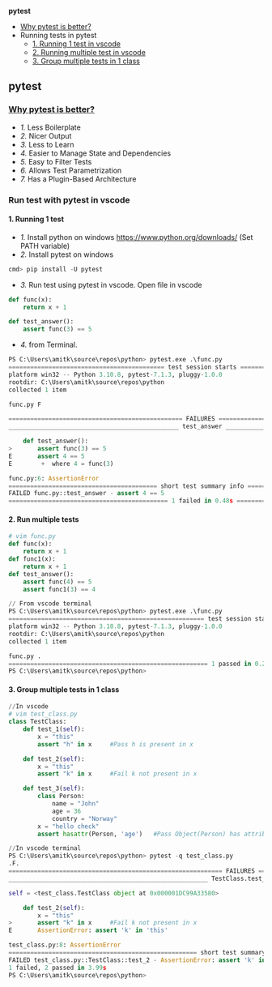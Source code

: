 **pytest**
- [Why pytest is better?](#w)
- Running tests in pytest
  - [1. Running 1 test in vscode](#otest)
  - [2. Running multiple test in vscode](#mtest)
  - [3. Group multiple tests in 1 class](#mc)

## pytest
<a name=w></a>
### [Why pytest is better?](https://realpython.com/pytest-python-testing/)
- _1._ Less Boilerplate
- _2._ Nicer Output
- _3._ Less to Learn
- _4._ Easier to Manage State and Dependencies
- _5._ Easy to Filter Tests
- _6._ Allows Test Parametrization
- _7._ Has a Plugin-Based Architecture 

### Run test with pytest in vscode
<a name=otest></a>
#### 1. Running 1 test
- _1._ Install python on windows https://www.python.org/downloads/ (Set PATH variable)
- _2._ Install pytest on windows
```c
cmd> pip install -U pytest
```
- _3._ Run test using pytest in vscode. Open file in vscode
```py
def func(x):
    return x + 1

def test_answer():
    assert func(3) == 5
```
- _4._ from Terminal. 
```py
PS C:\Users\amitk\source\repos\python> pytest.exe .\func.py
=========================================== test session starts ===========================================
platform win32 -- Python 3.10.8, pytest-7.1.3, pluggy-1.0.0
rootdir: C:\Users\amitk\source\repos\python
collected 1 item

func.py F                                                                        [100%] <<<<< All tests ran

================================================ FAILURES ================================================= 
_______________________________________________ test_answer _______________________________________________

    def test_answer():
>       assert func(3) == 5
E       assert 4 == 5
E        +  where 4 = func(3)

func.py:6: AssertionError
========================================= short test summary info ========================================= 
FAILED func.py::test_answer - assert 4 == 5
============================================ 1 failed in 0.48s ============================================
```
<a name=mtest></a>
#### 2. Run multiple tests
```py
# vim func.py
def func(x):
    return x + 1
def func1(x):
    return x + 1
def test_answer():
    assert func(4) == 5
    assert func1(3) == 4

// From vscode terminal
PS C:\Users\amitk\source\repos\python> pytest.exe .\func.py
====================================================== test session starts ======================================================
platform win32 -- Python 3.10.8, pytest-7.1.3, pluggy-1.0.0
rootdir: C:\Users\amitk\source\repos\python
collected 1 item

func.py .                                                                                                   [100%]  <<< completed
======================================================= 1 passed in 0.21s ======================================================= 
PS C:\Users\amitk\source\repos\python>
```

<a name=mc></a>
#### 3. Group multiple tests in 1 class
```py
//In vscode
# vim test_class.py
class TestClass:
    def test_1(self):
        x = "this"
        assert "h" in x     #Pass h is present in x

    def test_2(self):
        x = "this"
        assert "k" in x     #Fail k not present in x

    def test_3(self):
        class Person:
            name = "John"
            age = 36
            country = "Norway"
        x = "hello check"
        assert hasattr(Person, 'age')   #Pass Object(Person) has attribute age

//In vscode terminal
PS C:\Users\amitk\source\repos\python> pytest -q test_class.py
.F.                                                                                                                        [100%]
=========================================================== FAILURES ============================================================ 
_______________________________________________________ TestClass.test_2 ________________________________________________________ 

self = <test_class.TestClass object at 0x000001DC99A33580>

    def test_2(self):
        x = "this"
>       assert "k" in x     #Fail k not present in x
E       AssertionError: assert 'k' in 'this'

test_class.py:8: AssertionError
==================================================== short test summary info ==================================================== 
FAILED test_class.py::TestClass::test_2 - AssertionError: assert 'k' in 'this'
1 failed, 2 passed in 3.99s
PS C:\Users\amitk\source\repos\python>
```
